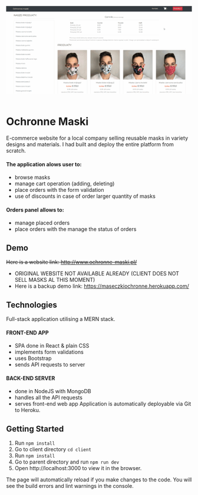 <div align="center">
<a href="http://www.ochronne-maski.pl/"><img alt="Ochronne maski" width="600px" src="client/public/images/mo1.gif"></a>
<br></div><br>

# Ochronne Maski

E-commerce website for a local company selling reusable masks in variety designs and materials. I had built and deploy the entire platform from scratch.

#### The application alows user to:
- browse masks
- manage cart operation (adding, deleting)
- place orders with the form validation
- use of discounts in case of order larger quantity of masks

#### Orders panel allows to:
- manage placed orders
- place orders with the manage the status of orders

## Demo
~~Here is a website link: http://www.ochronne-maski.pl/~~
* ORIGINAL WEBSITE NOT AVAILABLE ALREADY (CLIENT DOES NOT SELL MASKS AL THIS MOMENT) 
* Here is a backup demo link: https://maseczkiochronne.herokuapp.com/

## Technologies
Full-stack application utilising a MERN stack.

#### FRONT-END APP
- SPA done in React & plain CSS
- implements form validations
- uses Bootstrap
- sends API requests to server

#### BACK-END SERVER
- done in NodeJS with MongoDB
- handles all the API requests
- serves front-end web app
Application is automatically deployable via Git to Heroku.
## Getting Started

1. Run `npm install`
2. Go to client directory `cd client`
3. Run `npm install`
3. Go to parent directory and run `npm run dev`
4. Open http://localhost:3000 to view it in the browser.

The page will automatically reload if you make changes to the code.
You will see the build errors and lint warnings in the console.
